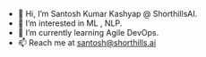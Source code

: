 - 👋 Hi, I’m Santosh Kumar Kashyap @ ShorthillsAI.
- 👀 I’m interested in ML , NLP.
- 🌱 I’m currently learning Agile DevOps.
- 📫 Reach me at santosh@shorthills.ai

<!---
SantoshKashyapShorthillsAI/SantoshKashyapShorthillsAI is a ✨ special ✨ repository because its `README.md` (this file) appears on your GitHub profile.
You can click the Preview link to take a look at your changes.
--->
